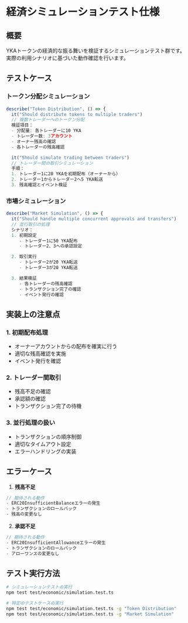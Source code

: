 # 経済シミュレーションテスト仕様

## 概要
YKAトークンの経済的な振る舞いを検証するシミュレーションテスト群です。
実際の利用シナリオに基づいた動作確認を行います。

## テストケース

### トークン分配シミュレーション

```typescript
describe("Token Distribution", () => {
  it("Should distribute tokens to multiple traders")
  // 複数トレーダーへのトークン分配
  検証項目：
  - 分配量: 各トレーダーに10 YKA
  - トレーダー数: 3アカウント
  - オーナー残高の確認
  - 各トレーダーの残高確認

  it("Should simulate trading between traders")
  // トレーダー間の取引シミュレーション
  手順：
  1. トレーダー1に20 YKAを初期配布（オーナーから）
  2. トレーダー1からトレーダー2へ5 YKA転送
  3. 残高確認とイベント検証
```

### 市場シミュレーション

```typescript
describe("Market Simulation", () => {
  it("Should handle multiple concurrent approvals and transfers")
  // 並行取引の処理
  シナリオ：
  1. 初期設定
     - トレーダー1に50 YKA配布
     - トレーダー2、3への承認設定

  2. 取引実行
     - トレーダー2が20 YKA転送
     - トレーダー3が20 YKA転送

  3. 結果検証
     - 各トレーダーの残高確認
     - トランザクション完了の確認
     - イベント発行の確認
```

## 実装上の注意点

### 1. 初期配布処理
- オーナーアカウントからの配布を確実に行う
- 適切な残高確認を実施
- イベント発行を確認

### 2. トレーダー間取引
- 残高不足の確認
- 承認額の確認
- トランザクション完了の待機

### 3. 並行処理の扱い
- トランザクションの順序制御
- 適切なタイムアウト設定
- エラーハンドリングの実装

## エラーケース

1. **残高不足**
```typescript
// 期待される動作
- ERC20InsufficientBalanceエラーの発生
- トランザクションのロールバック
- 残高の変更なし
```

2. **承認不足**
```typescript
// 期待される動作
- ERC20InsufficientAllowanceエラーの発生
- トランザクションのロールバック
- アローワンスの変更なし
```

## テスト実行方法

```bash
# シミュレーションテストの実行
npm test test/economic/simulation.test.ts

# 特定のテストケースの実行
npm test test/economic/simulation.test.ts -g "Token Distribution"
npm test test/economic/simulation.test.ts -g "Market Simulation"